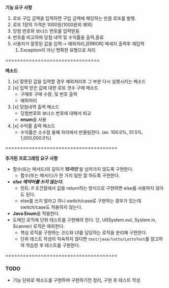 **기능 요구 사항**
1. 로또 구입 금액을 입력하면 구입 금액에 해당하는 만큼 로또를 발행.
2. 로또 1장의 가격은 1000원(1000원외 예외)
3. 당첨 번호와 보너스 번호를 입력받음
4. 번호를 비교하여 당첨 내역 및 수익률을 출력,종료
5. 사용자가 잘못된 값을 입력-> 예외처리,[ERROR] 메세지 출력후 재입력
    1. Exception이 아닌 명확한 유형으로 처리

================================

**메소드**
1. [x] 잘못된 값을 입력할 경우 예외처리후 그 부분 다시 실행시키는 메소드
2. [x] 입력 받은 값에 대한 로또 갯수 구매 메소드
    * 구매후 구매 수량, 및 번호 출력
    * 예외처리
3. [x] 당첨내역 출력 메소드
    * 당첨번호와 보너스 번호에 대해서 비교
    * **enum**을 사용
4. [x] 수익률 출력 메소드
    * 수익률은 소수점 둘째 자리에서 반올림한다. (ex. 100.0%, 51.5%, 1,000,000.0%)


======================================

**추가된 프로그래밍 요구 사항**

* 함수(또는 메서드)의 길이가 ***15라인*** 을 넘어가지 않도록 구현한다.
    - 함수(또는 메서드)가 한 가지 일만 잘 하도록 구현한다.
* **_else 예약어를 쓰지 않는다._**
    - 힌트: if 조건절에서 값을 return하는 방식으로 구현하면 else를 사용하지 않아도 된다.
    - else를 쓰지 말라고 하니 switch/case로 구현하는 경우가 있는데 switch/case도 허용하지 않는다.
* **Java Enum**을 적용한다.
* 도메인 로직에 단위 테스트를 구현해야 한다. 단, UI(System.out, System.in, Scanner) 로직은 제외한다.
    - 핵심 로직을 구현하는 코드와 UI를 담당하는 로직을 분리해 구현한다.
    - 단위 테스트 작성이 익숙하지 않다면 `test/java/lotto/LottoTest`를 참고하여 학습한 후 테스트를 구현한다.

======================================

### TODO
- 기능 단위로 메소드를 구현하며 구현하기전 정리, 구현 후 테스트 작성
